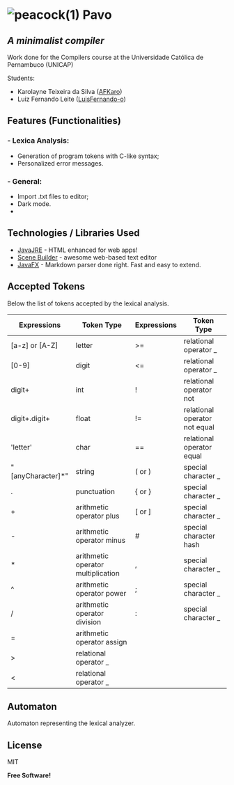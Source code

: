 # ![peacock(1)](https://user-images.githubusercontent.com/58193125/111029765-30858580-83dd-11eb-8626-ee9465888424.png) Pavo 
## _A minimalist compiler_
Work done for the Compilers course at the Universidade Católica de Pernambuco (UNICAP) 

Students:
- Karolayne Teixeira da Silva ([AFKaro](https://github.com/AFKaro))
- Luiz Fernando Leite ([LuisFernando-o](https://github.com/LuizFernando-o))

## Features (Functionalities)
### - Lexica Analysis:
- Generation of program tokens with C-like syntax;
- Personalized error messages.
### - General:
- Import .txt files to editor;
- Dark mode. 
- 
## Technologies / Libraries Used 

- [JavaJRE] - HTML enhanced for web apps!
- [Scene Builder] - awesome web-based text editor
- [JavaFX] - Markdown parser done right. Fast and easy to extend.

## Accepted Tokens 

Below the list of tokens accepted by the lexical analysis.

| Expressions | Token Type | Expressions| Token Type |
| ------ | ------ | ------ | ------
| [a-z] or [A-Z] | letter |  >= | relational operator _ |
| [0-9] | digit | <= | relational operator _ |
| digit+ | int | ! | relational operator not |
| digit+.digit+ | float | != | relational operator not equal |
| 'letter' | char | == | relational operator equal |
| "[anyCharacter]*"| string | ( or ) | special character _ |
| . | punctuation | { or } | special character _ |
| + | arithmetic operator plus | [ or ] | special character _ |
| - | arithmetic operator minus | # | special character hash |
| * | arithmetic operator multiplication | , | special character _ |
| ^ | arithmetic operator power | ; | special character _ |
| / | arithmetic operator division | : | special character _ |
| = | arithmetic operator assign |
| > | relational operator _ |
| < | relational operator _ |

## Automaton
Automaton representing the lexical analyzer. 

## License

MIT

**Free Software!**

[//]: # (These are reference links used in the body of this note and get stripped out when the markdown processor does its job. There is no need to format nicely because it shouldn't be seen. Thanks SO - http://stackoverflow.com/questions/4823468/store-comments-in-markdown-syntax)

   [JavaJRE]: <https://www.java.com/pt-BR/download/manual.jsp>
   [Scene Builder]: <https://gluonhq.com/products/scene-builder/>
   [JavaFX]: <https://openjfx.io/>


